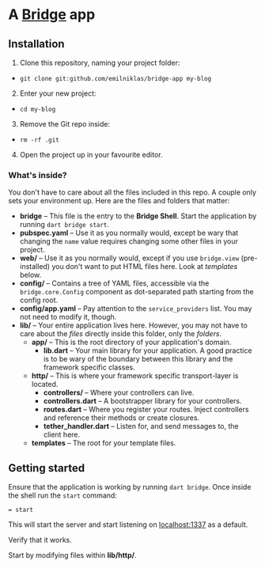 # A [Bridge](//github.com/emilniklas/dart-bridge) app

## Installation
1. Clone this repository, naming your project folder:
  * `git clone git:github.com/emilniklas/bridge-app my-blog`
2. Enter your new project:
  * `cd my-blog`
3. Remove the Git repo inside:
  * `rm -rf .git`
4. Open the project up in your favourite editor.

### What's inside?
You don't have to care about all the files included in this repo.
A couple only sets your environment up. Here are the files and folders that matter:

* __bridge__ – This file is the entry to the __Bridge Shell__. Start the application
by running `dart bridge start`.
* __pubspec.yaml__ – Use it as you normally would, except be wary that changing
the `name` value requires changing some other files in your project.
* __web/__ – Use it as you normally would, except if you use `bridge.view` 
(pre-installed) you don't want to put HTML files here. Look at _templates_ below.
* __config/__ – Contains a tree of YAML files, accessible via the `bridge.core.Config`
component as dot-separated path starting from the config root.
* __config/app.yaml__ – Pay attention to the `service_providers` list. You may not
need to modify it, though.
* __lib/__ – Your entire application lives here. However, you may not have to care
about the _files_ directly inside this folder, only the _folders_.
    * __app/__ – This is the root directory of your application's domain. 
        * __lib.dart__ – Your main library for your application. A good practice is to
        be wary of the boundary between this library and the framework specific classes.
    * __http/__ – This is where your framework specific transport-layer is located.
        * __controllers/__ – Where your controllers can live.
        * __controllers.dart__ – A bootstrapper library for your controllers.
        * __routes.dart__ – Where you register your routes. Inject controllers and
        reference their methods or create closures.
        * __tether_handler.dart__ – Listen for, and send messages to, the client here.
    * __templates__ – The root for your template files.
    
## Getting started
Ensure that the application is working by running `dart bridge`. Once inside the shell
run the `start` command:
```
= start
```
This will start the server and start listening on [localhost:1337](//localhost:1337) as
a default.

Verify that it works.

Start by modifying files within __lib/http/__. 